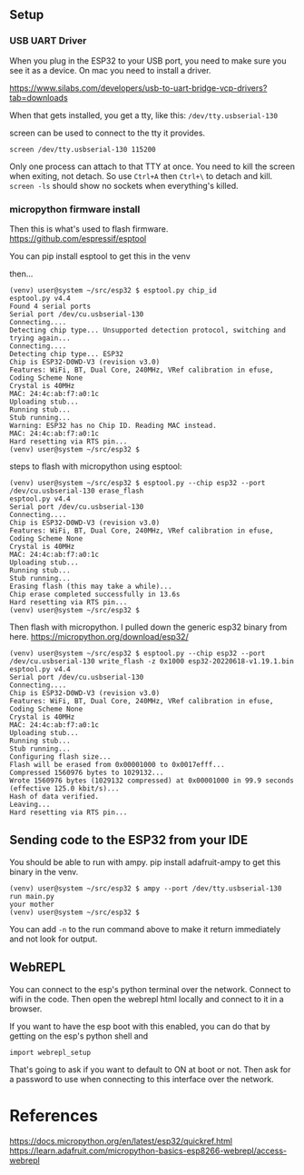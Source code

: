 
## Setup

### USB UART Driver
When you plug in the ESP32 to your USB port, you need to make sure you see it as a device. On mac you need to install a driver.

https://www.silabs.com/developers/usb-to-uart-bridge-vcp-drivers?tab=downloads

When that gets installed, you get a tty, like this: `/dev/tty.usbserial-130`

screen can be used to connect to the tty it provides.

```
screen /dev/tty.usbserial-130 115200
```

Only one process can attach to that TTY at once. You need to kill the screen when exiting, not detach. So use `Ctrl+A` then `Ctrl+\` to detach and kill. `screen -ls` should show no sockets when everything's killed.

### micropython firmware install

Then this is what's used to flash firmware.
https://github.com/espressif/esptool

You can pip install esptool to get this in the venv

then...

```
(venv) user@system ~/src/esp32 $ esptool.py chip_id
esptool.py v4.4
Found 4 serial ports
Serial port /dev/cu.usbserial-130
Connecting....
Detecting chip type... Unsupported detection protocol, switching and trying again...
Connecting....
Detecting chip type... ESP32
Chip is ESP32-D0WD-V3 (revision v3.0)
Features: WiFi, BT, Dual Core, 240MHz, VRef calibration in efuse, Coding Scheme None
Crystal is 40MHz
MAC: 24:4c:ab:f7:a0:1c
Uploading stub...
Running stub...
Stub running...
Warning: ESP32 has no Chip ID. Reading MAC instead.
MAC: 24:4c:ab:f7:a0:1c
Hard resetting via RTS pin...
(venv) user@system ~/src/esp32 $
```

steps to flash with micropython using esptool:

```
(venv) user@system ~/src/esp32 $ esptool.py --chip esp32 --port /dev/cu.usbserial-130 erase_flash
esptool.py v4.4
Serial port /dev/cu.usbserial-130
Connecting....
Chip is ESP32-D0WD-V3 (revision v3.0)
Features: WiFi, BT, Dual Core, 240MHz, VRef calibration in efuse, Coding Scheme None
Crystal is 40MHz
MAC: 24:4c:ab:f7:a0:1c
Uploading stub...
Running stub...
Stub running...
Erasing flash (this may take a while)...
Chip erase completed successfully in 13.6s
Hard resetting via RTS pin...
(venv) user@system ~/src/esp32 $
```

Then flash with micropython. I pulled down the generic esp32 binary from here.
https://micropython.org/download/esp32/

```
(venv) user@system ~/src/esp32 $ esptool.py --chip esp32 --port /dev/cu.usbserial-130 write_flash -z 0x1000 esp32-20220618-v1.19.1.bin
esptool.py v4.4
Serial port /dev/cu.usbserial-130
Connecting....
Chip is ESP32-D0WD-V3 (revision v3.0)
Features: WiFi, BT, Dual Core, 240MHz, VRef calibration in efuse, Coding Scheme None
Crystal is 40MHz
MAC: 24:4c:ab:f7:a0:1c
Uploading stub...
Running stub...
Stub running...
Configuring flash size...
Flash will be erased from 0x00001000 to 0x0017efff...
Compressed 1560976 bytes to 1029132...
Wrote 1560976 bytes (1029132 compressed) at 0x00001000 in 99.9 seconds (effective 125.0 kbit/s)...
Hash of data verified.
Leaving...
Hard resetting via RTS pin...
```

## Sending code to the ESP32 from your IDE
You should be able to run with ampy. pip install adafruit-ampy to get this binary in the venv.

```
(venv) user@system ~/src/esp32 $ ampy --port /dev/tty.usbserial-130 run main.py
your mother
(venv) user@system ~/src/esp32 $ 
```

You can add `-n` to the run command above to make it return immediately and not look for output.

## WebREPL
You can connect to the esp's python terminal over the network. Connect to wifi in the code. Then open the webrepl html locally and connect to it in a browser.

If you want to have the esp boot with this enabled, you can do that by getting on the esp's python shell and

`import webrepl_setup`

That's going to ask if you want to default to ON at boot or not. Then ask for a password to use when connecting to this interface over the network.

# References

https://docs.micropython.org/en/latest/esp32/quickref.html
https://learn.adafruit.com/micropython-basics-esp8266-webrepl/access-webrepl

